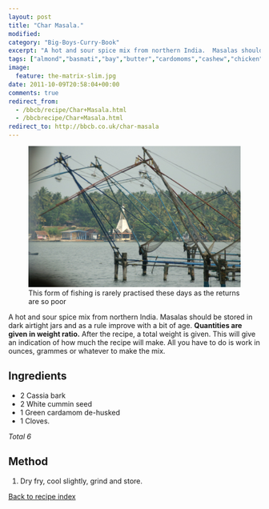 ```yaml
---
layout: post
title: "Char Masala."
modified:
category: "Big-Boys-Curry-Book"
excerpt: "A hot and sour spice mix from northern India.  Masalas should be stored in dark"
tags: ["almond","basmati","bay","butter","cardomoms","cashew","chicken","cinnamon","cloves","cumin","ghee","lamb","mace","nuts","pepper","rice","saffron","turmeric"]
image:
  feature: the-matrix-slim.jpg
date: 2011-10-09T20:58:04+00:00
comments: true
redirect_from: 
  - /bbcb/recipe/Char+Masala.html
  - /bbcbrecipe/Char+Masala.html
redirect_to: http://bbcb.co.uk/char-masala
---
```


<figure>
	<a href="/images/bbcb/pict2327.jpg" alt="Ashtamudi Lake, Kerala, India" title="Ashtamudi Lake, Kerala, India &#169; Ashley Kitson 12/09/2011"><img src="/images/bbcb/pict2327.jpg"/></a>
	<figcaption>This form of fishing is rarely practised these days as the returns are so poor</figcaption>
</figure>

A hot and sour spice mix from northern India.  Masalas should be stored in dark airtight jars and as a rule improve with a bit of age. <strong>Quantities are given in weight ratio.</strong> After the recipe, a total weight is given. This will give an indication of how much the recipe will make. All you have to do is work in ounces, grammes or whatever to make the mix.
        
## Ingredients
        
<ul><li>2 Cassia bark</li><li>2 White cummin seed</li><li>1 Green cardamom de-husked</li><li>1 Cloves.</li></ul><p><i>Total 6</i></p>
        
## Method

<ol><li>Dry fry, cool slightly, grind and store.</li></ol>   

<a href="/bbcb">Back to recipe index</a>      